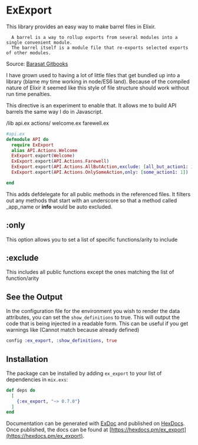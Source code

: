 # ExExport

 This library provides an easy way to make barrel files in Elixir.

      A barrel is a way to rollup exports from several modules into a single convenient module.
      The barrel itself is a module file that re-exports selected exports of other modules.
    
 Source: [Barasat Gitbooks](https://basarat.gitbook.io/typescript/main-1/barrel)

I have grown used to having a lot of little files that get bundled up into a library (blame my time working
in node/ES6 land).  Because of the compiled nature of Elixir it seemed like this style of file structure
should work without run time penalties.  

This directive is an experiment to enable that. It allows me to build API barrels the same way I do in
Javascript.

/lib
   api.ex
   actions/
       welcome.ex
       farewell.ex
       
       
```elixir
#api.ex
defmodule API do
  require ExExport
  alias API.Actions.Welcome
  ExExport.export(Welcome)
  ExExport.export(API.Actions.Farewell)
  ExExport.export(API.Actions.AllButAction,exclude: [all_but_action1: 1])
  ExExport.export(API.Actions.OnlySomeAction,only: [some_action1: 1])

end      
```

This adds defdelegate for all public methods in the referenced files. It filters out
any methods that start with an underscore so that a method called _app_name or __info__  would be auto excluded.

## :only
This option allows you to set a list of specific functions/arity to include

## :exclude
This includes all public functions except the ones matching the list of function/arity

## See the Output
In the configuration file for the environment you wish to render the
data attributes, you can set the `show_definitions`  to true. This
will output the code that is being injected in a readable form. This can be useful
if you get warnings like (Cannot match because already defined)

```elixir
config :ex_export, :show_definitions, true
  ```


## Installation

The package can be installed by adding `ex_export` to your list of dependencies in `mix.exs`:

```elixir
def deps do
  [
    {:ex_export, "~> 0.7.0"}
  ]
end
```

Documentation can be generated with [ExDoc](https://github.com/elixir-lang/ex_doc)
and published on [HexDocs](https://hexdocs.pm). Once published, the docs can
be found at [https://hexdocs.pm/ex_export](https://hexdocs.pm/ex_export).


